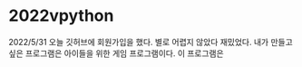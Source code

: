 # 2022vpython
2022/5/31
오늘 깃허브에 회원가입을 했다. 별로 어렵지 않았다 
재밌었다.
내가 만들고 싶은 프로그램은 아이들을 위한 게임 프로그램이다. 이 프로그램은 
